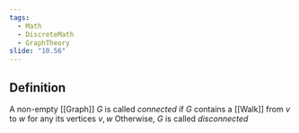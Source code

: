 ```yaml
---
tags:
  - Math
  - DiscreteMath
  - GraphTheory
slide: "10.56"
---
```

## Definition 
A non-empty [[Graph]] $G$ is called *connected* if $G$ contains a [[Walk]] from $v$ to $w$ for any its vertices $v, w$
	Otherwise, $G$ is called *disconnected*